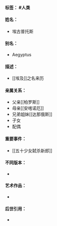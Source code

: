#### 标签： #人类
#### 姓名：
- 埃古普托斯
#### 别名：
- Aegyptus
#### 描述：
- [[埃及]]之名来历
#### 亲属关系：
- 父亲[[柏罗斯]]
- 母亲[[安喀诺厄]]
- 兄弟姐妹[[达那俄斯]]
- 子女
- 配偶
#### 重要事件：
- [[五十少女弑杀新郎]]
#### 不同版本：
- 
#### 艺术作品：
- 
#### 后世引用：
- 